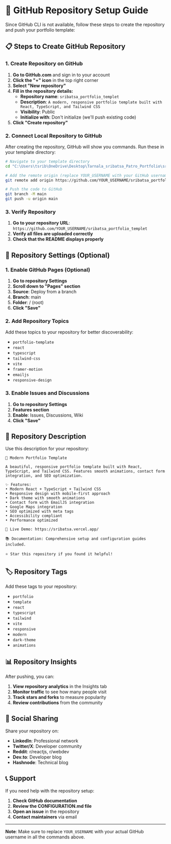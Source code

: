 # 🚀 GitHub Repository Setup Guide

Since GitHub CLI is not available, follow these steps to create the repository and push your portfolio template:

## 📋 Steps to Create GitHub Repository

### 1. Create Repository on GitHub

1. **Go to GitHub.com** and sign in to your account
2. **Click the "+" icon** in the top right corner
3. **Select "New repository"**
4. **Fill in the repository details:**
   - **Repository name**: `sribatsa_portfolio_templet`
   - **Description**: `A modern, responsive portfolio template built with React, TypeScript, and Tailwind CSS`
   - **Visibility**: Public
   - **Initialize with**: Don't initialize (we'll push existing code)
5. **Click "Create repository"**

### 2. Connect Local Repository to GitHub

After creating the repository, GitHub will show you commands. Run these in your template directory:

```bash
# Navigate to your template directory
cd "C:\Users\tsrib\OneDrive\Desktop\Tarnala_sribatsa_Patro_Portfolio\sribatsa_portfolio_templet"

# Add the remote origin (replace YOUR_USERNAME with your GitHub username)
git remote add origin https://github.com/YOUR_USERNAME/sribatsa_portfolio_templet.git

# Push the code to GitHub
git branch -M main
git push -u origin main
```

### 3. Verify Repository

1. **Go to your repository URL**: `https://github.com/YOUR_USERNAME/sribatsa_portfolio_templet`
2. **Verify all files are uploaded correctly**
3. **Check that the README displays properly**

## 🔧 Repository Settings (Optional)

### 1. Enable GitHub Pages (Optional)

1. **Go to repository Settings**
2. **Scroll down to "Pages" section**
3. **Source**: Deploy from a branch
4. **Branch**: main
5. **Folder**: / (root)
6. **Click "Save"**

### 2. Add Repository Topics

Add these topics to your repository for better discoverability:
- `portfolio-template`
- `react`
- `typescript`
- `tailwind-css`
- `vite`
- `framer-motion`
- `emailjs`
- `responsive-design`

### 3. Enable Issues and Discussions

1. **Go to repository Settings**
2. **Features section**
3. **Enable**: Issues, Discussions, Wiki
4. **Click "Save"**

## 📝 Repository Description

Use this description for your repository:

```
🚀 Modern Portfolio Template

A beautiful, responsive portfolio template built with React, TypeScript, and Tailwind CSS. Features smooth animations, contact form integration, and SEO optimization.

✨ Features:
• Modern React + TypeScript + Tailwind CSS
• Responsive design with mobile-first approach
• Dark theme with smooth animations
• Contact form with EmailJS integration
• Google Maps integration
• SEO optimized with meta tags
• Accessibility compliant
• Performance optimized

🔗 Live Demo: https://sribatsa.vercel.app/

📚 Documentation: Comprehensive setup and configuration guides included.

⭐ Star this repository if you found it helpful!
```

## 🏷️ Repository Tags

Add these tags to your repository:
- `portfolio`
- `template`
- `react`
- `typescript`
- `tailwind`
- `vite`
- `responsive`
- `modern`
- `dark-theme`
- `animations`

## 📊 Repository Insights

After pushing, you can:

1. **View repository analytics** in the Insights tab
2. **Monitor traffic** to see how many people visit
3. **Track stars and forks** to measure popularity
4. **Review contributions** from the community

## 🔗 Social Sharing

Share your repository on:

- **LinkedIn**: Professional network
- **Twitter/X**: Developer community
- **Reddit**: r/reactjs, r/webdev
- **Dev.to**: Developer blog
- **Hashnode**: Technical blog

## 📞 Support

If you need help with the repository setup:

1. **Check GitHub documentation**
2. **Review the CONFIGURATION.md file**
3. **Open an issue** in the repository
4. **Contact maintainers** via email

---

**Note**: Make sure to replace `YOUR_USERNAME` with your actual GitHub username in all the commands above. 